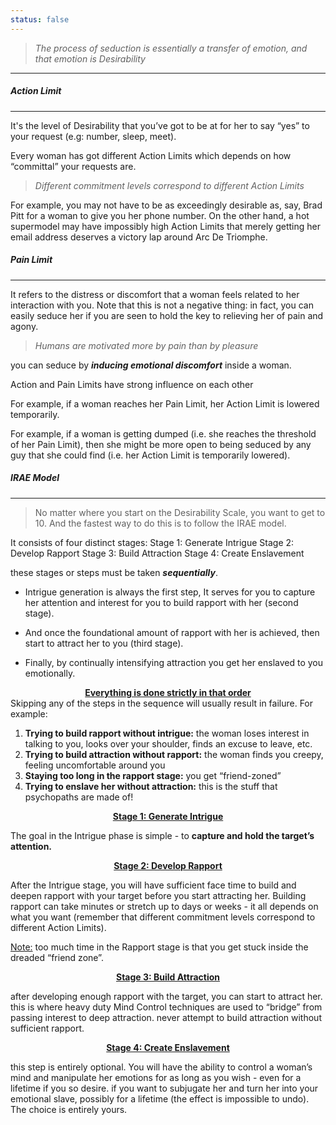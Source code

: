 ```yaml
---
status: false
---
```


> *The process of seduction is essentially a transfer of emotion, and that emotion is Desirability*


<hr>

##### Action Limit
---
It's the level of Desirability that you’ve got to be at for her to say “yes” to your request (e.g: number, sleep, meet).

Every woman has got different Action Limits which depends on how “committal” your requests are.

>*Different commitment levels correspond to different Action Limits*

For example, 
you may not have to be as exceedingly desirable as, say, Brad Pitt for a woman to give you her phone number. 
On the other hand, a hot supermodel may have impossibly high Action Limits that merely getting her email address deserves a victory lap around Arc De Triomphe.

##### Pain Limit
---
It refers to the distress or discomfort that a woman feels related to her interaction with you. 
Note that this is not a negative thing: in fact, you can easily seduce her if you are seen to hold the key to relieving her of pain and agony.

>*Humans are motivated more by pain than by pleasure*

you can seduce by ***inducing emotional discomfort*** inside a woman.

Action and Pain Limits have strong influence on each other

For example, if a woman reaches her Pain Limit, her Action Limit is lowered temporarily.

For example,
if a woman is getting dumped (i.e. she reaches the threshold of her Pain Limit), then she might be more open to being seduced by any guy that she could find (i.e. her Action Limit is temporarily lowered).


##### IRAE Model
---
>No matter where you start on the Desirability Scale, you want to get to 10. 
>And the fastest way to do this is to follow the IRAE model.

It consists of four distinct stages: 
Stage 1: Generate Intrigue 
Stage 2: Develop Rapport
Stage 3: Build Attraction
Stage 4: Create Enslavement

these stages or steps must be taken ***sequentially***.

- Intrigue generation is always the first step, It serves for you to capture her attention and interest for you to build rapport with her (second stage). 

- And once the foundational amount of rapport with her is achieved, then start to attract her to you (third stage).

- Finally, by continually intensifying attraction you get her enslaved to you emotionally.


<center><b><u>Everything is done strictly in that order</u></b></center>
Skipping any of the steps in the sequence will usually result in failure. For example:

1. **Trying to build rapport without intrigue:** the woman loses interest in talking to you, looks over your shoulder, finds an excuse to leave, etc. 
2. **Trying to build attraction without rapport:** the woman finds you creepy, feeling uncomfortable around you 
3. **Staying too long in the rapport stage:** you get “friend-zoned” 
4. **Trying to enslave her without attraction:** this is the stuff that psychopaths are made of!


<center><u><b>Stage 1: Generate Intrigue</b></u></center>

The goal in the Intrigue phase is simple - to **capture and hold the target’s attention.**

<center><u><b>Stage 2: Develop Rapport</b></u></center>

After the Intrigue stage,
you will have sufficient face time to build and deepen rapport with your target before you start attracting her. 
Building rapport can take minutes or stretch up to days or weeks - it all depends on what you want (remember that different commitment levels correspond to different Action Limits).

<u>Note:</u>
too much time in the Rapport stage is that you get stuck inside the dreaded “friend zone”.

<center><u><b>Stage 3: Build Attraction</b></u></center>

after developing enough rapport with the target, you can start to attract her. 
this is where heavy duty Mind Control techniques are used to “bridge” from passing interest to deep attraction. 
never attempt to build attraction without sufficient rapport.


<center><u><b>Stage 4: Create Enslavement</b></u></center>

this step is entirely optional.
You will have the ability to control a woman’s mind and manipulate her emotions for as long as you wish - even for a lifetime if you so desire.
if you want to subjugate her and turn her into your emotional slave, possibly for a lifetime (the effect is impossible to undo). The choice is entirely yours.


